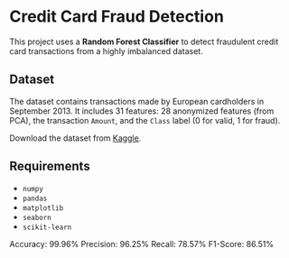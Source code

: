 # Credit Card Fraud Detection

This project uses a **Random Forest Classifier** to detect fraudulent credit card transactions from a highly imbalanced dataset.

## Dataset

The dataset contains transactions made by European cardholders in September 2013. It includes 31 features: 28 anonymized features (from PCA), the transaction `Amount`, and the `Class` label (0 for valid, 1 for fraud).

Download the dataset from [Kaggle](https://www.kaggle.com/mlg-ulb/creditcardfraud).

## Requirements

- `numpy`
- `pandas`
- `matplotlib`
- `seaborn`
- `scikit-learn`

Accuracy: 99.96%
Precision: 96.25%
Recall: 78.57%
F1-Score: 86.51%
